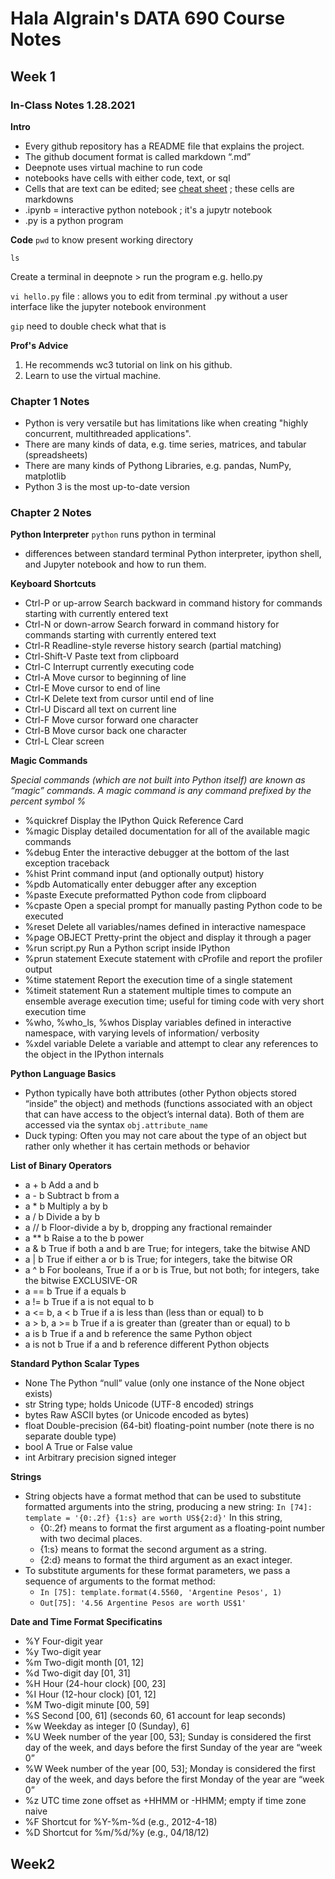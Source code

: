 # Hala Algrain's DATA 690 Course Notes

## Week 1
### In-Class Notes 1.28.2021
**Intro**

- Every github repository has a README file that explains the project.
- The github document format is called markdown “.md”
- Deepnote uses virtual machine to run code
- notebooks have cells with either code, text, or sql
- Cells that are text can be edited; see [cheat sheet](https://www.markdownguide.org/cheat-sheet/) ; these cells are markdowns
- .ipynb = interactive python notebook ; it's a jupytr notebook
- .py is a python program


**Code**
`pwd` to know present working directory

`ls` 

Create a terminal in deepnote > run the program e.g. hello.py

`vi hello.py` file : allows you to edit from terminal .py without a user interface like the jupyter notebook environment

`gip` need to double check what that is


**Prof's Advice**
1. He recommends wc3 tutorial on link on his github.
2. Learn to use the virtual machine.


### Chapter 1 Notes
- Python is very versatile but has limitations like when creating "highly concurrent, multithreaded
applications".
- There are many kinds of data, e.g. time series, matrices, and tabular (spreadsheets)
- There are many kinds of Pythong Libraries, e.g. pandas, NumPy, matplotlib
- Python 3 is the most up-to-date version


### Chapter 2 Notes

**Python Interpreter**
`python` runs python in terminal
- differences between standard terminal Python interpreter, ipython shell, and Jupyter notebook and how to run them.

**Keyboard Shortcuts**
- Ctrl-P or up-arrow Search backward in command history for commands starting with currently entered text
- Ctrl-N or down-arrow Search forward in command history for commands starting with currently entered text
- Ctrl-R Readline-style reverse history search (partial matching)
- Ctrl-Shift-V Paste text from clipboard
- Ctrl-C Interrupt currently executing code
- Ctrl-A Move cursor to beginning of line
- Ctrl-E Move cursor to end of line
- Ctrl-K Delete text from cursor until end of line
- Ctrl-U Discard all text on current line
- Ctrl-F Move cursor forward one character
- Ctrl-B Move cursor back one character
- Ctrl-L Clear screen

**Magic Commands**

*Special commands (which are not built into Python itself) are known as “magic” commands. A magic command is any command prefixed by the percent symbol %*
- %quickref Display the IPython Quick Reference Card
- %magic Display detailed documentation for all of the available magic commands
- %debug Enter the interactive debugger at the bottom of the last exception traceback
- %hist Print command input (and optionally output) history
- %pdb Automatically enter debugger after any exception
- %paste Execute preformatted Python code from clipboard
- %cpaste Open a special prompt for manually pasting Python code to be executed
- %reset Delete all variables/names defined in interactive namespace
- %page OBJECT Pretty-print the object and display it through a pager
- %run script.py Run a Python script inside IPython
- %prun statement Execute statement with cProfile and report the profiler output
- %time statement Report the execution time of a single statement
- %timeit statement Run a statement multiple times to compute an ensemble average execution time; useful for timing code with very short execution time
- %who, %who_ls, %whos Display variables defined in interactive namespace, with varying levels of information/ verbosity
- %xdel variable Delete a variable and attempt to clear any references to the object in the IPython internals

**Python Language Basics**
- Python typically have both attributes (other Python objects stored “inside” the object) and methods (functions associated with an object that can have access to the object’s internal data). Both of them are accessed via the syntax `obj.attribute_name`
- Duck typing: Often you may not care about the type of an object but rather only whether it has certain methods or behavior

**List of Binary Operators**
- a + b Add a and b
- a - b Subtract b from a
- a * b Multiply a by b
- a / b Divide a by b
- a // b Floor-divide a by b, dropping any fractional remainder
- a ** b Raise a to the b power
- a & b True if both a and b are True; for integers, take the bitwise AND
- a | b True if either a or b is True; for integers, take the bitwise OR
- a ^ b For booleans, True if a or b is True, but not both; for integers, take the bitwise EXCLUSIVE-OR
- a == b True if a equals b
- a != b True if a is not equal to b
- a <= b, a < b True if a is less than (less than or equal) to b
- a > b, a >= b True if a is greater than (greater than or equal) to b
- a is b True if a and b reference the same Python object
- a is not b True if a and b reference different Python objects

**Standard Python Scalar Types**
- None The Python “null” value (only one instance of the None object exists)
- str String type; holds Unicode (UTF-8 encoded) strings
- bytes Raw ASCII bytes (or Unicode encoded as bytes)
- float Double-precision (64-bit) floating-point number (note there is no separate double type)
- bool A True or False value
- int Arbitrary precision signed integer

**Strings**
- String objects have a format method that
can be used to substitute formatted arguments into the string, producing a new
string:
`In [74]: template = '{0:.2f} {1:s} are worth US${2:d}'`
In this string,
  -  {0:.2f} means to format the first argument as a floating-point number with two
decimal places.
  -  {1:s} means to format the second argument as a string.
  - {2:d} means to format the third argument as an exact integer.
- To substitute arguments for these format parameters, we pass a sequence of arguments
to the format method:
  - `In [75]: template.format(4.5560, 'Argentine Pesos', 1)`
  - `Out[75]: '4.56 Argentine Pesos are worth US$1'`
  
 **Date and Time Format Specificatins**
- %Y Four-digit year
- %y Two-digit year
- %m Two-digit month [01, 12]
- %d Two-digit day [01, 31]
- %H Hour (24-hour clock) [00, 23]
- %I Hour (12-hour clock) [01, 12]
- %M Two-digit minute [00, 59]
- %S Second [00, 61] (seconds 60, 61 account for leap seconds)
- %w Weekday as integer [0 (Sunday), 6]
- %U Week number of the year [00, 53]; Sunday is considered the first day of the week, and days before the first Sunday of
the year are “week 0”
- %W Week number of the year [00, 53]; Monday is considered the first day of the week, and days before the first Monday of
the year are “week 0”
- %z UTC time zone offset as +HHMM or -HHMM; empty if time zone naive
- %F Shortcut for %Y-%m-%d (e.g., 2012-4-18)
- %D Shortcut for %m/%d/%y (e.g., 04/18/12)

## Week2
